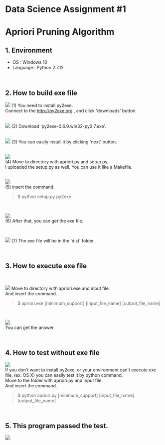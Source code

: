 # Data Science Assignment #1  
# Apriori Pruning Algorithm

## 1. Environment
* OS : Windows 10
* Language : Python 2.7.12  
<br>  

## 2. How to build exe file

![](pic/01.jpg)
(1) You need to install py2exe.  
Connect to the http://py2exe.org , and click 'downloads' button.  
<br>    
  
![](pic/02.jpg)
(2) Download 'py2exe-0.6.9.win32-py2.7.exe'.  
<br>  
  
![](pic/03.jpg)
(3) You can easily install it by clicking 'next' button.  
<br>    
  
![](pic/04.jpg)  
(4) Move to directory with apriori.py and setup.py.  
I uploaded the setup.py as well. You can use it like a Makefile.  
<br>    
  
![](pic/05.jpg)  
(5) insert the command.  
  
> $ python setup.py py2exe  
  
<br>

![](pic/06.jpg)  
(6) After that, you can get the exe file.

<br>    
  
![](pic/07.jpg)
(7) The exe file will be in the 'dist' folder.

<br>    
  
## 3. How to execute exe file

<br>

![](pic/08.jpg)
Move to directory with apriori.exe and input file.  
And insert the command.
  
> $ apriori.exe [minimum\_support] [input\_file\_name] [output\_file\_name]  
  
<br>

![](pic/09.jpg)  
You can get the answer.  

<br>    
  
## 4. How to test without exe file  
  
![](pic/10.jpg)  
If you don't want to install py2exe, or your environment can't execute exe file, (ex. OS X) you can easily test it by python command.  
Move to the folder with apriori.py and input file.  
And insert the command.  
  
> $ python apriori.py [minimum\_support] [input\_file\_name] [output\_file\_name]  

<br>    
  
## 5. This program passed the test.
  
![](pic/11.jpg)  


